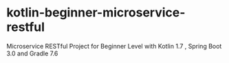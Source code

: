 # kotlin-beginner-microservice-restful
Microservice RESTful Project for Beginner Level with Kotlin 1.7 , Spring Boot 3.0 and Gradle 7.6
